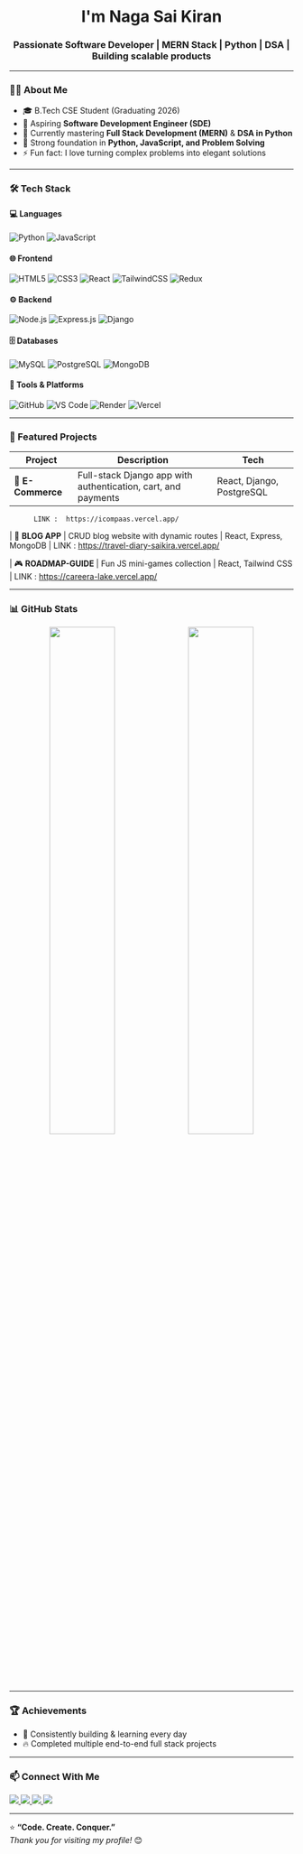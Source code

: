 <h1 align="center">I'm Naga Sai Kiran</h1>
<h3 align="center">Passionate Software Developer | MERN Stack | Python | DSA | Building scalable products</h3>

---

### 👨‍💻 About Me  
- 🎓 B.Tech CSE Student (Graduating 2026)  
- 💼 Aspiring **Software Development Engineer (SDE)**  
- 🌱 Currently mastering **Full Stack Development (MERN)** & **DSA in Python**  
- 🧠 Strong foundation in **Python, JavaScript, and Problem Solving**   
- ⚡ Fun fact: I love turning complex problems into elegant solutions  

---

### 🛠️ Tech Stack

#### 💻 Languages  
![Python](https://img.shields.io/badge/Python-3670A0?style=for-the-badge&logo=python&logoColor=ffdd54)
![JavaScript](https://img.shields.io/badge/JavaScript-323330?style=for-the-badge&logo=javascript)

#### 🌐 Frontend  
![HTML5](https://img.shields.io/badge/HTML5-E34F26?style=for-the-badge&logo=html5&logoColor=white)
![CSS3](https://img.shields.io/badge/CSS3-1572B6?style=for-the-badge&logo=css3)
![React](https://img.shields.io/badge/React-20232A?style=for-the-badge&logo=react)
![TailwindCSS](https://img.shields.io/badge/TailwindCSS-38B2AC?style=for-the-badge&logo=tailwind-css)
![Redux](https://img.shields.io/badge/Redux-593D88?style=for-the-badge&logo=redux)

#### ⚙️ Backend  
![Node.js](https://img.shields.io/badge/Node.js-339933?style=for-the-badge&logo=node.js)
![Express.js](https://img.shields.io/badge/Express.js-000000?style=for-the-badge&logo=express)
![Django](https://img.shields.io/badge/Django-092E20?style=for-the-badge&logo=django)

#### 🗄️ Databases  
![MySQL](https://img.shields.io/badge/MySQL-005C84?style=for-the-badge&logo=mysql)
![PostgreSQL](https://img.shields.io/badge/PostgreSQL-316192?style=for-the-badge&logo=postgresql)
![MongoDB](https://img.shields.io/badge/MongoDB-4EA94B?style=for-the-badge&logo=mongodb)

#### 🧰 Tools & Platforms  
![GitHub](https://img.shields.io/badge/GitHub-181717?style=for-the-badge&logo=github)
![VS Code](https://img.shields.io/badge/VSCode-0078d7?style=for-the-badge&logo=visual-studio-code)
![Render](https://img.shields.io/badge/Render-000000?style=for-the-badge&logo=render)
![Vercel](https://img.shields.io/badge/Vercel-000000?style=for-the-badge&logo=vercel)

---

### 🌟 Featured Projects  
| Project | Description | Tech |
|----------|--------------|------|
| 🛒 **E-Commerce** | Full-stack Django app with authentication, cart, and payments | React, Django, PostgreSQL |
          LINK :  https://icompaas.vercel.app/
          
| 📰 **BLOG APP** | CRUD blog website with dynamic routes | React, Express, MongoDB |
          LINK :  https://travel-diary-saikira.vercel.app/
          
| 🎮 **ROADMAP-GUIDE** | Fun JS mini-games collection | React, Tailwind CSS |
          LINK :  https://careera-lake.vercel.app/

---

### 📊 GitHub Stats
<p align="center">
  <img width="48%" src="https://github-readme-stats.vercel.app/api?username=YOUR_USERNAME&show_icons=true&theme=radical" />
  <img width="48%" src="https://github-readme-streak-stats.herokuapp.com/?user=YOUR_USERNAME&theme=radical" />
</p>

---

### 🏆 Achievements
- 🥇 Consistently building & learning every day  
- 🔥 Completed multiple end-to-end full stack projects  

---

### 📫 Connect With Me  
<p align="left">
  <a href="https://www.linkedin.com/in/bathula-naga-sai-kiran/" target="_blank">
    <img src="https://img.shields.io/badge/LinkedIn-0077B5?style=for-the-badge&logo=linkedin&logoColor=white"/>
  </a>
  <a href="https://github.com/DEV-NSK" target="_blank">
    <img src="https://img.shields.io/badge/GitHub-181717?style=for-the-badge&logo=github"/>
  </a>
  <a href="https://www.instagram.com/bathula._.nsk/?next=%2Fdev._.nest%2F" target="_blank">
    <img src="https://img.shields.io/badge/Instagram-E4405F?style=for-the-badge&logo=instagram&logoColor=white"/>
  </a>
  <a href="mailto:bathulasaikiran2k2@gmail.com">
    <img src="https://img.shields.io/badge/Gmail-D14836?style=for-the-badge&logo=gmail&logoColor=white"/>
  </a>
</p>

---

⭐ **“Code. Create. Conquer.”**  
_Thank you for visiting my profile!_ 😊
